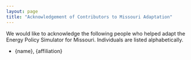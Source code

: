 ```yaml
---
layout: page
title: "Acknowledgement of Contributors to Missouri Adaptation"
---
```


We would like to acknowledge the following people who helped adapt the Energy Policy Simulator for Missouri.  Individuals are listed alphabetically.

* {name}, {affiliation}

